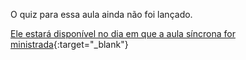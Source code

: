 O quiz para essa aula ainda não foi lançado.

[Ele estará disponível no dia em que a aula síncrona for ministrada](/aulas/sincronas/){:target="_blank"}
